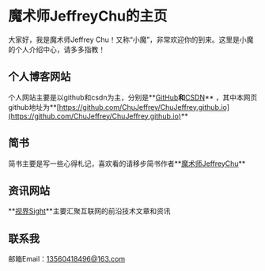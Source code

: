 # 魔术师JeffreyChu的主页
大家好，我是魔术师Jeffrey Chu！又称“小魔”，非常欢迎你的到来。这里是小魔的个人介绍中心，请多多指教！

## 个人博客网站
个人网站主要是以github和csdn为主，分别是**[GitHub](https://github.com/ChuJeffrey)**和**[CSDN](http://blog.csdn.net/u010098702)** ，其中本网页github地址为**[https://github.com/ChuJeffrey/ChuJeffrey.github.io](https://github.com/ChuJeffrey/ChuJeffrey.github.io)**

## 简书
简书主要是写一些心得札记，喜欢看的请移步简书作者**[魔术师JeffreyChu](http://www.jianshu.com/u/0dacfcca00d1)**

## 资讯网站
**[视界Sight](http://blog.zhujinhui.net/)**主要汇聚互联网的前沿技术文章和资讯

## 联系我
邮箱Email：13560418496@163.com
